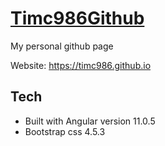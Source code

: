 # [Timc986Github](https://timc986.github.io/)

My personal github page

Website: https://timc986.github.io

## Tech

* Built with Angular version 11.0.5
* Bootstrap css 4.5.3